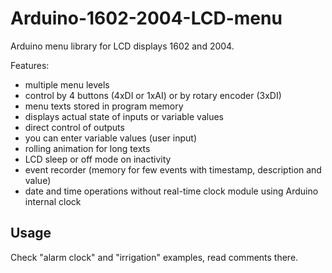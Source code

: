 # Arduino-1602-2004-LCD-menu

Arduino menu library for LCD displays 1602 and 2004.

Features: 
* multiple menu levels
* control by 4 buttons (4xDI or 1xAI) or by rotary encoder (3xDI) 
* menu texts stored in program memory
* displays actual state of inputs or variable values
* direct control of outputs
* you can enter variable values (user input)
* rolling animation for long texts
* LCD sleep or off mode on inactivity
* event recorder (memory for few events with timestamp, description and value)
* date and time operations without real-time clock module using Arduino internal clock

## Usage
Check "alarm clock" and "irrigation" examples, read comments there.
 
